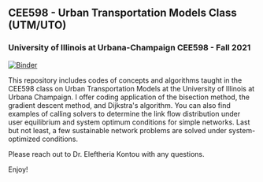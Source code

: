 ## CEE598 - Urban Transportation Models Class (UTM/UTO)
### University of Illinois at Urbana-Champaign CEE598 - Fall 2021
[![Binder](https://mybinder.org/badge_logo.svg)](https://mybinder.org/v2/gh/ekontou/CEE-UTM-UTO/master)

This repository includes codes of concepts and algorithms taught in the CEE598 class on Urban Transportation Models at the University of Illinois at Urbana Champaign. I offer coding application of the bisection method, the gradient descent method, and Dijkstra's algorithm. You can also find examples of calling solvers to determine the link flow distribution under user equilibrium and system optimum conditions for simple networks. Last but not least, a few sustainable network problems are solved under system-optimized conditions.

Please reach out to Dr. Eleftheria Kontou with any questions.

Enjoy!

